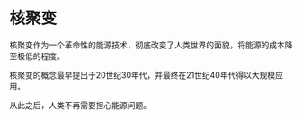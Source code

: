 # 核聚变

核聚变作为一个革命性的能源技术，彻底改变了人类世界的面貌，将能源的成本降至极低的程度。

核聚变的概念最早提出于20世纪30年代，并最终在21世纪40年代得以大规模应用。

从此之后，人类不再需要担心能源问题。
